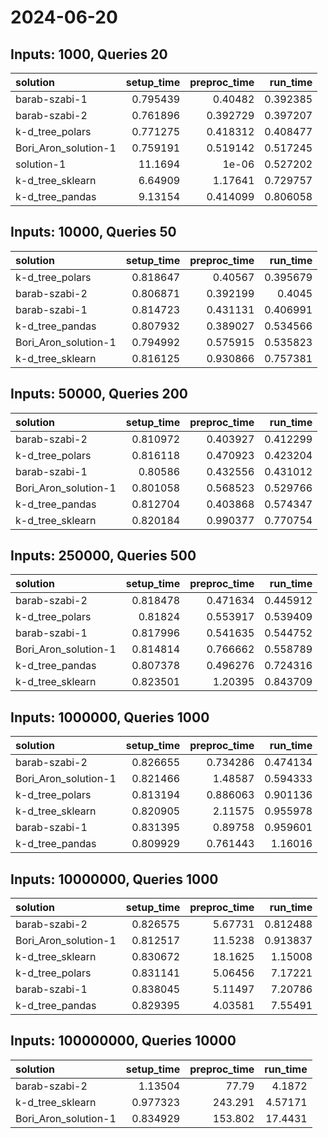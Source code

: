 # 2024-06-20

## Inputs: 1000, Queries 20

| solution             |   setup_time |   preproc_time |   run_time |
|:---------------------|-------------:|---------------:|-----------:|
| barab-szabi-1        |     0.795439 |       0.40482  |   0.392385 |
| barab-szabi-2        |     0.761896 |       0.392729 |   0.397207 |
| k-d_tree_polars      |     0.771275 |       0.418312 |   0.408477 |
| Bori_Aron_solution-1 |     0.759191 |       0.519142 |   0.517245 |
| solution-1           |    11.1694   |       1e-06    |   0.527202 |
| k-d_tree_sklearn     |     6.64909  |       1.17641  |   0.729757 |
| k-d_tree_pandas      |     9.13154  |       0.414099 |   0.806058 |

## Inputs: 10000, Queries 50

| solution             |   setup_time |   preproc_time |   run_time |
|:---------------------|-------------:|---------------:|-----------:|
| k-d_tree_polars      |     0.818647 |       0.40567  |   0.395679 |
| barab-szabi-2        |     0.806871 |       0.392199 |   0.4045   |
| barab-szabi-1        |     0.814723 |       0.431131 |   0.406991 |
| k-d_tree_pandas      |     0.807932 |       0.389027 |   0.534566 |
| Bori_Aron_solution-1 |     0.794992 |       0.575915 |   0.535823 |
| k-d_tree_sklearn     |     0.816125 |       0.930866 |   0.757381 |

## Inputs: 50000, Queries 200

| solution             |   setup_time |   preproc_time |   run_time |
|:---------------------|-------------:|---------------:|-----------:|
| barab-szabi-2        |     0.810972 |       0.403927 |   0.412299 |
| k-d_tree_polars      |     0.816118 |       0.470923 |   0.423204 |
| barab-szabi-1        |     0.80586  |       0.432556 |   0.431012 |
| Bori_Aron_solution-1 |     0.801058 |       0.568523 |   0.529766 |
| k-d_tree_pandas      |     0.812704 |       0.403868 |   0.574347 |
| k-d_tree_sklearn     |     0.820184 |       0.990377 |   0.770754 |

## Inputs: 250000, Queries 500

| solution             |   setup_time |   preproc_time |   run_time |
|:---------------------|-------------:|---------------:|-----------:|
| barab-szabi-2        |     0.818478 |       0.471634 |   0.445912 |
| k-d_tree_polars      |     0.81824  |       0.553917 |   0.539409 |
| barab-szabi-1        |     0.817996 |       0.541635 |   0.544752 |
| Bori_Aron_solution-1 |     0.814814 |       0.766662 |   0.558789 |
| k-d_tree_pandas      |     0.807378 |       0.496276 |   0.724316 |
| k-d_tree_sklearn     |     0.823501 |       1.20395  |   0.843709 |

## Inputs: 1000000, Queries 1000

| solution             |   setup_time |   preproc_time |   run_time |
|:---------------------|-------------:|---------------:|-----------:|
| barab-szabi-2        |     0.826655 |       0.734286 |   0.474134 |
| Bori_Aron_solution-1 |     0.821466 |       1.48587  |   0.594333 |
| k-d_tree_polars      |     0.813194 |       0.886063 |   0.901136 |
| k-d_tree_sklearn     |     0.820905 |       2.11575  |   0.955978 |
| barab-szabi-1        |     0.831395 |       0.89758  |   0.959601 |
| k-d_tree_pandas      |     0.809929 |       0.761443 |   1.16016  |

## Inputs: 10000000, Queries 1000

| solution             |   setup_time |   preproc_time |   run_time |
|:---------------------|-------------:|---------------:|-----------:|
| barab-szabi-2        |     0.826575 |        5.67731 |   0.812488 |
| Bori_Aron_solution-1 |     0.812517 |       11.5238  |   0.913837 |
| k-d_tree_sklearn     |     0.830672 |       18.1625  |   1.15008  |
| k-d_tree_polars      |     0.831141 |        5.06456 |   7.17221  |
| barab-szabi-1        |     0.838045 |        5.11497 |   7.20786  |
| k-d_tree_pandas      |     0.829395 |        4.03581 |   7.55491  |

## Inputs: 100000000, Queries 10000

| solution             |   setup_time |   preproc_time |   run_time |
|:---------------------|-------------:|---------------:|-----------:|
| barab-szabi-2        |     1.13504  |         77.79  |    4.1872  |
| k-d_tree_sklearn     |     0.977323 |        243.291 |    4.57171 |
| Bori_Aron_solution-1 |     0.834929 |        153.802 |   17.4431  |